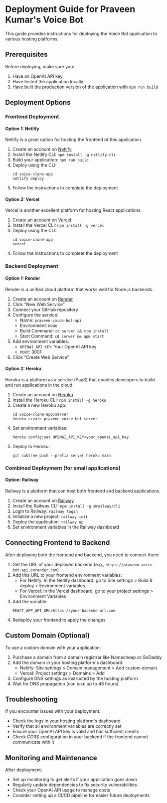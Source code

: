 # Deployment Guide for Praveen Kumar's Voice Bot

This guide provides instructions for deploying the Voice Bot application to various hosting platforms.

## Prerequisites

Before deploying, make sure you:
1. Have an OpenAI API key
2. Have tested the application locally
3. Have built the production version of the application with `npm run build`

## Deployment Options

### Frontend Deployment

#### Option 1: Netlify

Netlify is a great option for hosting the frontend of this application.

1. Create an account on [Netlify](https://www.netlify.com/)
2. Install the Netlify CLI: `npm install -g netlify-cli`
3. Build your application: `npm run build`
4. Deploy using the CLI:
   ```
   cd voice-clone-app
   netlify deploy
   ```
5. Follow the instructions to complete the deployment

#### Option 2: Vercel

Vercel is another excellent platform for hosting React applications.

1. Create an account on [Vercel](https://vercel.com/)
2. Install the Vercel CLI: `npm install -g vercel`
3. Deploy using the CLI:
   ```
   cd voice-clone-app
   vercel
   ```
4. Follow the instructions to complete the deployment

### Backend Deployment

#### Option 1: Render

Render is a unified cloud platform that works well for Node.js backends.

1. Create an account on [Render](https://render.com/)
2. Click "New Web Service"
3. Connect your GitHub repository
4. Configure the service:
   - Name: `praveen-voice-bot-api`
   - Environment: `Node`
   - Build Command: `cd server && npm install`
   - Start Command: `cd server && npm start`
5. Add environment variables:
   - `OPENAI_API_KEY`: Your OpenAI API key
   - `PORT`: 3001
6. Click "Create Web Service"

#### Option 2: Heroku

Heroku is a platform as a service (PaaS) that enables developers to build and run applications in the cloud.

1. Create an account on [Heroku](https://www.heroku.com/)
2. Install the Heroku CLI: `npm install -g heroku`
3. Create a new Heroku app:
   ```
   cd voice-clone-app/server
   heroku create praveen-voice-bot-server
   ```
4. Set environment variables:
   ```
   heroku config:set OPENAI_API_KEY=your_openai_api_key
   ```
5. Deploy to Heroku:
   ```
   git subtree push --prefix server heroku main
   ```

### Combined Deployment (for small applications)

#### Option: Railway

Railway is a platform that can host both frontend and backend applications.

1. Create an account on [Railway](https://railway.app/)
2. Install the Railway CLI: `npm install -g @railway/cli`
3. Login to Railway: `railway login`
4. Initialize a new project: `railway init`
5. Deploy the application: `railway up`
6. Set environment variables in the Railway dashboard

## Connecting Frontend to Backend

After deploying both the frontend and backend, you need to connect them:

1. Get the URL of your deployed backend (e.g., `https://praveen-voice-bot-api.onrender.com`)
2. Add this URL to your frontend environment variables:
   - For Netlify: In the Netlify dashboard, go to Site settings > Build & deploy > Environment variables
   - For Vercel: In the Vercel dashboard, go to your project settings > Environment Variables
3. Add the variable:
   ```
   REACT_APP_API_URL=https://your-backend-url.com
   ```
4. Redeploy your frontend to apply the changes

## Custom Domain (Optional)

To use a custom domain with your application:

1. Purchase a domain from a domain registrar like Namecheap or GoDaddy
2. Add the domain in your hosting platform's dashboard:
   - Netlify: Site settings > Domain management > Add custom domain
   - Vercel: Project settings > Domains > Add
3. Configure DNS settings as instructed by the hosting platform
4. Wait for DNS propagation (can take up to 48 hours)

## Troubleshooting

If you encounter issues with your deployment:

- Check the logs in your hosting platform's dashboard
- Verify that all environment variables are correctly set
- Ensure your OpenAI API key is valid and has sufficient credits
- Check CORS configuration in your backend if the frontend cannot communicate with it

## Monitoring and Maintenance

After deployment:

- Set up monitoring to get alerts if your application goes down
- Regularly update dependencies to fix security vulnerabilities
- Check your OpenAI API usage to manage costs
- Consider setting up a CI/CD pipeline for easier future deployments 